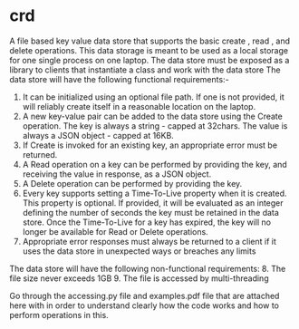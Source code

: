 # crd
A file based key value data store that supports the basic create , read , and delete operations. This data storage is meant to be used as a local storage for one single process on one laptop. The data store must be exposed as a library to clients that instantiate a class and work with the data store
The data store will have the following functional requirements:- 

1. It can be initialized using an optional file path. If one is not provided, it will reliably 
create itself in a reasonable location on the laptop.
2. A new key-value pair can be added to the data store using the Create operation. The key 
is always a string - capped at 32chars. The value is always a JSON object - capped at 
16KB.
3. If Create is invoked for an existing key, an appropriate error must be returned.
4. A Read operation on a key can be performed by providing the key, and receiving the 
value in response, as a JSON object.
5. A Delete operation can be performed by providing the key.
6. Every key supports setting a Time-To-Live property when it is created. This property is
optional. If provided, it will be evaluated as an integer defining the number of seconds 
the key must be retained in the data store. Once the Time-To-Live for a key has expired, 
the key will no longer be available for Read or Delete operations.
7. Appropriate error responses must always be returned to a client if it uses the data store in 
unexpected ways or breaches any limits

The data store will have the following non-functional requirements:
8. The file size never exceeds 1GB
9. The file is accessed by multi-threading


Go through the accessing.py file and examples.pdf file that are attached here with in order to understand clearly how 
the code works and how to perform operations in this. 
